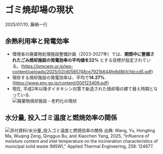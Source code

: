 # ゴミ焼却場の現状
2025/07/10, 藤嶋一行

## 余熱利用率と発電効率
- 環境省の廃棄物処理施設整備計画（2023-2027年）では、**期間中に整備されたごみ焼却施設の発電効率の平均値を22%** とする目標が設定されている。(https://jsmcwm.or.jp/wp-content/uploads/2025/02/d0585748ce7921b644fe8d8b1c1dccd5.pdf)
- 現存する焼却施設の発電効率は、平均で**14.27%**. (https://www.env.go.jp/content/000123409.pdf)
- 現在, 平成2年以降ダイオキシン対策で新造された焼却場の建て替え時期となっている.  
![廃棄物焼却施設・老朽化の現状](添付資料/廃棄物焼却施設・老朽化の現状.png)       

## 水分量, 投入ゴミ温度と燃焼効率の関係
![添付資料/水分量_投入ゴミ温度と燃焼効率の関係](添付資料/水分量_投入ゴミ温度と燃焼効率の関係.png)
出典: Wang, Yu, Hongting Ma, Wuqing Zeng, Qingguo Bu, and Xiaochen Yang, 2025, "Influence of moisture content and inlet temperature on the incineration characteristics of municipal solid waste (MSW)," Applied Thermal Engineering, 258: 124677.

